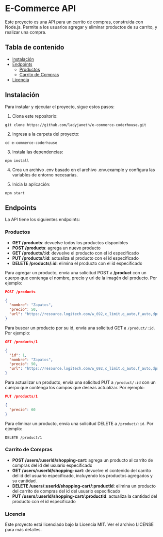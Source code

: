 # E-Commerce API

Este proyecto es una API para un carrito de compras, construida con Node.js. Permite a los usuarios agregar y eliminar productos de su carrito, y realizar una compra.

## Tabla de contenido
- [Instalación](#instalación)
- [Endpoints](#endpoints)
  - [Productos](#productos)
  - [Carrito de Compras](#carrito-de-compras)
- [Licencia](#licencia)

## Instalación
Para instalar y ejecutar el proyecto, sigue estos pasos:

1. Clona este repositorio: 
```
git clone https://github.com/ladyjaneth/e-commerce-coderhouse.git
```
2. Ingresa a la carpeta del proyecto: 
```
cd e-commerce-coderhouse
```
3. Instala las dependencias: 
```
npm install
```
4. Crea un archivo .env basado en el archivo .env.example y configura las variables de entorno necesarias.

5. Inicia la aplicación: 
```
npm start
```
## Endpoints
La API tiene los siguientes endpoints:

### Productos

* **GET /products**: devuelve todos los productos disponibles
* **POST /products**: agrega un nuevo producto
* **GET /products/:id**: devuelve el producto con el id especificado
* **PUT /products/:id**: actualiza el producto con el id especificado
* **DELETE /products/:id**: elimina el producto con el id especificado

Para agregar un producto, envía una solicitud POST a **/product** con un cuerpo que contenga el nombre, precio y url de la imagén del producto. Por ejemplo:

```json
POST /products

{
  "nombre": "Zapatos",
  "precio": 50,
  "url": "https://resource.logitech.com/w_692,c_limit,q_auto,f_auto,dpr_1.0"
}
```

Para buscar un producto por su id, envía una solicitud GET a `/product/:id`. Por ejemplo:

```json
GET /products/1

{
  "id": 1,
  "nombre": "Zapatos",
  "precio": 50,
  "url": "https://resource.logitech.com/w_692,c_limit,q_auto,f_auto,dpr_1.0"
}
```

Para actualizar un producto, envía una solicitud PUT a `/product/:id` con un cuerpo que contenga los campos que deseas actualizar. Por ejemplo:

```json
PUT /products/1

{
  "precio": 60
}
```

Para eliminar un producto, envía una solicitud DELETE a `/product/:id`. Por ejemplo:

```
DELETE /product/1
```
### Carrito de Compras

* **POST /users/:userId/shopping-cart**: agrega un producto al carrito de compras del id del usuario especificado 
* **GET /users/:userId/shopping-cart**: devuelve el contenido del carrito del id del usuario especificado, incluyendo los productos agregados y su cantidad. 
* **DELETE /users/:userId/shopping-cart/:productId**: elimina un producto del carrito de compras del id del usuario especificado
* **PUT /users/:userId/shopping-cart/:productId**: actualiza la cantidad del producto con el id especificado

### Licencia
Este proyecto está licenciado bajo la Licencia MIT. Ver el archivo LICENSE para más detalles.